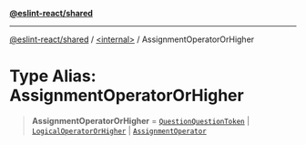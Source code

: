 [**@eslint-react/shared**](../../README.md)

***

[@eslint-react/shared](../../README.md) / [\<internal\>](../README.md) / AssignmentOperatorOrHigher

# Type Alias: AssignmentOperatorOrHigher

> **AssignmentOperatorOrHigher** = [`QuestionQuestionToken`](../enumerations/SyntaxKind.md#questionquestiontoken) \| [`LogicalOperatorOrHigher`](LogicalOperatorOrHigher.md) \| [`AssignmentOperator`](AssignmentOperator.md)
